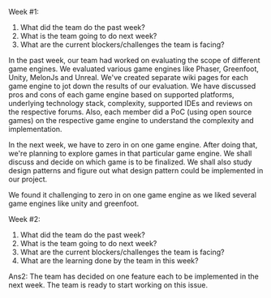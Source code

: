 Week #1:

1.  What did the team do the past week?
2.  What is the team going to do next week?
3.  What are the current blockers/challenges the team is facing?
 

In the past week, our team had worked on evaluating the scope of different game engines. We evaluated various game engines like Phaser, Greenfoot, Unity, MelonJs and Unreal. We've created separate wiki pages for each game engine to jot down the results of our evaluation. We have discussed pros and cons of each game engine based on supported platforms, underlying technology stack, complexity, supported IDEs and reviews on the respective forums. Also, each member did a PoC (using open source games) on the respective game engine to understand the complexity and implementation.

In the next week, we have to zero in on one game engine. After doing that, we're planning to explore games in that particular game engine. We shall discuss and decide on which game is to be finalized. We shall also study design patterns and figure out what design pattern could be implemented in our project.

We found it challenging to zero in on one game engine as we liked several game engines like unity and greenfoot.

Week #2:

1.  What did the team do the past week?
2.  What is the team going to do next week?
3.  What are the current blockers/challenges the team is facing?
4.  What are the learning done by the team in this week?

Ans2: The team has decided on one feature each to be implemented in the next week. The team is ready to start working on this issue.
